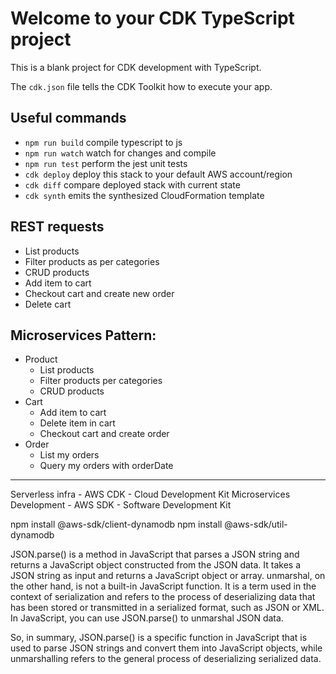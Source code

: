 # Welcome to your CDK TypeScript project

This is a blank project for CDK development with TypeScript.

The `cdk.json` file tells the CDK Toolkit how to execute your app.

## Useful commands

* `npm run build`   compile typescript to js
* `npm run watch`   watch for changes and compile
* `npm run test`    perform the jest unit tests
* `cdk deploy`      deploy this stack to your default AWS account/region
* `cdk diff`        compare deployed stack with current state
* `cdk synth`       emits the synthesized CloudFormation template


## REST requests
- List products
- Filter products as per categories
- CRUD products
- Add item to cart
- Checkout cart and create new order
- Delete cart

## Microservices Pattern:
- Product
  - List products
  - Filter products per categories
  - CRUD products
- Cart
  - Add item to cart
  - Delete item in cart
  - Checkout cart and create order
- Order
  - List my orders
  - Query my orders with orderDate


---

Serverless infra - AWS CDK - Cloud Development Kit
Microservices Development - AWS SDK - Software Development Kit


npm install @aws-sdk/client-dynamodb
npm install @aws-sdk/util-dynamodb

JSON.parse() is a method in JavaScript that parses a JSON string and returns a JavaScript object constructed from the JSON data. It takes a JSON string as input and returns a JavaScript object or array.
unmarshal, on the other hand, is not a built-in JavaScript function. It is a term used in the context of serialization and refers to the process of deserializing data that has been stored or transmitted in a serialized format, such as JSON or XML. In JavaScript, you can use JSON.parse() to unmarshal JSON data.

So, in summary, JSON.parse() is a specific function in JavaScript that is used to parse JSON strings and convert them into JavaScript objects, while unmarshalling refers to the general process of deserializing serialized data.

